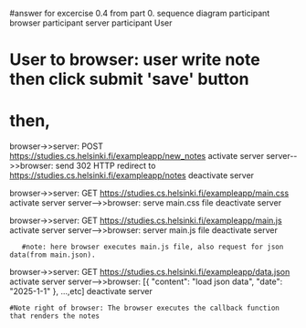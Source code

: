 #answer for excercise 0.4 from part 0.
sequence diagram
  participant browser
  participant server
  participant User
  
  # User to browser:  user write note then click submit 'save' button
  # then,
  
  browser->>server: POST https://studies.cs.helsinki.fi/exampleapp/new_notes
  activate server
  server-->>browser: send 302 HTTP redirect  to https://studies.cs.helsinki.fi/exampleapp/notes
  deactivate server

  browser->>server: GET https://studies.cs.helsinki.fi/exampleapp/main.css
  activate server
  server-->>browser: serve main.css file
  deactivate server

  browser->>server: GET https://studies.cs.helsinki.fi/exampleapp/main.js
  activate server
  server-->>browser: server main.js file
  deactivate server

       
       #note: here browser executes main.js file, also request for json data(from main.json).

  browser->>server: GET https://studies.cs.helsinki.fi/exampleapp/data.json
  activate server
  server-->>browser: [{ "content": "load json data", "date": "2025-1-1" }, ...,etc]
  deactivate server

    #Note right of browser: The browser executes the callback function that renders the notes
